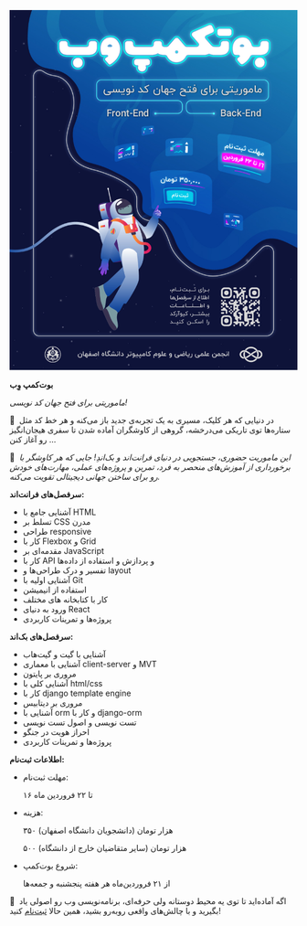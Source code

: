![image](web_bootcamp.jpg)


**بوت‌کمپ وِب**


*ماموریتی برای فتح جهان کد نویسی!*


👾  در دنیایی که هر کلیک، مسیری به یک تجربه‌ی جدید باز می‌کنه و هر خط کد مثل ستاره‌ها توی تاریکی می‌درخشه، گروهی از کاوشگران آماده‌‌ شدن تا سفری هیجان‌انگیز رو آغاز کنن ... 


🔹  *این ماموریت حضوری، جستجویی در دنیای فرانت‌اند و بک‌اندِ! جایی که هر کاوشگر با برخورداری از آموزش‌های منحصر به فرد، تمرین و پروژه‌های عملی، مهارت‌های خودش رو برای ساختن جهانی دیجیتالی تقویت می‌کنه.*


**سرفصل‌های فرانت‌اند:**


- آشنایی جامع با HTML
- تسلط  بر CSS مدرن
- طراحی responsive
- کار با Flexbox و Grid
- مقدمه‌ای بر JavaScript
- کار با API و پردازش و استفاده از داده‌ها
- تفسیر و درک طراحی‌ها و layout
- آشنایی اولیه با Git
- استفاده از انیمیشن
- کار با کتابخانه های مختلف
- ورود به دنیای React
- پروژه‌ها و تمرینات کاربردی


**سرفصل‌های بک‌اند:**


- آشنایی با گیت و گیت‌هاب
- آشنایی با معماری client-server و MVT
- مروری بر پایتون
- آشنایی کلی با html/css
- کار با django template engine
- مروری بر دیتابیس
-  آشنایی با orm و کار با django-orm
- تست نویسی و اصول تست نویسی
- احراز هویت در جنگو
- پروژه‌ها و تمرینات کاربردی


**اطلاعات ثبت‌نام:**


- مهلت ثبت‌نام:

  
    ۱۶ تا ۲۲ فروردین ماه

  
- هزینه:

  
    ۳۵۰ هزار تومان (دانشجویان دانشگاه اصفهان)

  
    ۵۰۰ هزار تومان (سایر متقاضیان خارج از دانشگاه)


- شروع بوت‌کمپ:


  از ۲۱ فروردین‌ماه هر هفته پنجشنبه و جمعه‌ها


👾  اگه آماده‌اید تا توی یه محیط دوستانه ولی حرفه‌ای، برنامه‌نویسی وب رو اصولی یاد بگیرید و با چالش‌های واقعی روبه‌رو بشید، همین حالا [ثبت‌نام](https://app.epoll.ir/61996050) کنید! 
